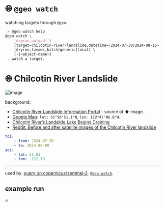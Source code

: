 # 🌐 `@geo watch`

watching targets through `@geo`.

```bash
 > @geo watch help
@geo watch \
	[dryrun,upload] \
	[target=chilcotin-river-landslide,datetime=<2024-07-30/2024-08-15>,lat=<51.83>,lon=<-122.78>] \
	[dryrun,to=aws_batch|generic|local] \
	[-|<object-name>]
 . watch a target.
```

# 🌐 Chilcotin River Landslide

![image](https://github.com/kamangir/assets/blob/main/blue-geo/chilcotin-river-landslide-2.jpg?raw=true)

background:
- [Chilcotin River Landslide Information Portal](https://chilcotin-river-landslide-2024-bcgov03.hub.arcgis.com/) - source of ⬆️ image.
- [Google Map](https://maps.app.goo.gl/WHTNCDsFNoZAAnzX8): `lat: 51°50'51.1"N`, `lon: 122°47'06.8"W`.
- [Chilcotin River’s Landslide Lake Begins Draining](https://www.bluemarble.nasa.gov/images/153195/chilcotin-rivers-landslide-lake-begins-draining)
- [Reddit: Before and after satellite images of the Chilcotin River landslide](https://www.reddit.com/r/britishcolumbia/comments/1eh9eql/before_and_after_satellite_images_of_the/)


```yaml
toi:
    - from: 2024-07-30
    - to: 2024-08-09
aoi: 
    - lat: 51.83
    - lon: -122.78
```

---

used by: [query on copernicus/sentinel-2](../../catalog/copernicus/), [`@geo watch`](../).

## example run

🔥
